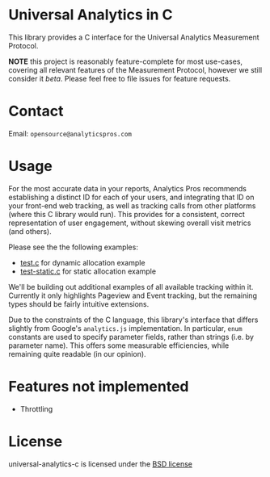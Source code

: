 # Universal Analytics in C

This library provides a C interface for the Universal Analytics Measurement Protocol.

**NOTE** this project is reasonably feature-complete for most use-cases, covering all relevant features of the Measurement Protocol, however we still consider it _beta_. Please feel free to file issues for feature requests.

# Contact
Email: `opensource@analyticspros.com`

# Usage

For the most accurate data in your reports, Analytics Pros recommends establishing a distinct ID for each of your users, and integrating that ID on your front-end web tracking, as well as tracking calls from other platforms (where this C library would run). This provides for a consistent, correct representation of user engagement, without skewing overall visit metrics (and others).

Please see the the following examples:

- [test.c](./test.c) for dynamic allocation example
- [test-static.c](./test-static.c) for static allocation example


We'll be building out additional examples of all available tracking within it. Currently it only highlights Pageview and Event tracking, but the remaining types should be fairly intuitive extensions.

Due to the constraints of the C language, this library's interface that differs slightly from Google's `analytics.js` implementation. In particular, `enum` constants are used to specify parameter fields, rather than strings (i.e. by parameter name). This offers some measurable efficiencies, while remaining quite readable (in our opinion).


# Features not implemented

* Throttling


# License

universal-analytics-c is licensed under the [BSD license](./LICENSE)

